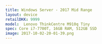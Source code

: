 ```yaml
--- 
title: Windows Server - 2017 Mid Range
layout: device
retailDKK: 9999
model:  Lenovo ThinkCentre M910q Tiny
spec: Core i7-7700T, 16GB RAM, 512GB SSD
image: 2017-10-02-20-01-39.png
---
```

